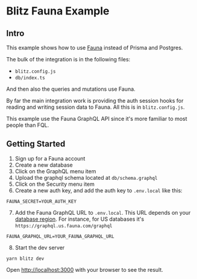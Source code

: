 # Blitz Fauna Example

## Intro

This example shows how to use [Fauna](https://dashboard.fauna.com/accounts/register?utm_source=BlitzJS&utm_medium=sponsorship&utm_campaign=BlitzJS_Sponsorship_2020) instead of Prisma and Postgres.

The bulk of the integration is in the following files:

- `blitz.config.js`
- `db/index.ts`

And then also the queries and mutations use Fauna.

By far the main integration work is providing the auth session hooks for reading and writing session data to Fauna. All this is in `blitz.config.js`.

This example use the Fauna GraphQL API since it's more familiar to most people than FQL.

## Getting Started

1. Sign up for a Fauna account
2. Create a new database
3. Click on the GraphQL menu item
4. Upload the graphql schema located at `db/schema.graphql`
5. Click on the Security menu item
6. Create a new auth key, and add the auth key to `.env.local` like this:

```
FAUNA_SECRET=YOUR_AUTH_KEY
```

7. Add the Fauna GraphQL URL to `.env.local`. This URL depends on your [database region](https://docs.fauna.com/fauna/current/api/graphql/endpoints). For instance, for US databases it's `https://graphql.us.fauna.com/graphql`

```
FAUNA_GRAPHQL_URL=YOUR_FAUNA_GRAPHQL_URL
```

8. Start the dev server

```
yarn blitz dev
```

Open [http://localhost:3000](http://localhost:3000) with your browser to see the result.
